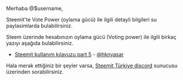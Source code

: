 Merhaba @$username,

Steemit'te Vote Power (oylama gücü) ile ilgili detayli bilgileri su paylasimlarda bulabilirsiniz.

Steem üzerinde hesabınızın oylama gücü (Voting power) ile ilgili birkaç yazıyı aşağıda bulabilirsiniz.

* [Steemit kullanım kılavuzu part 5](https://steemit.com/tr/@hknyasar/steemit-kullanim-kilavuzu-part-5-steemit-faq-tr) - [@hknyasar](http://steemit.com/@hknyasar)

Hala merak ettiğiniz bir şeyler varsa, [Steemit Türkiye discord](https://discord.gg/XmtWUHW) sunucusu üzerinden sorabilirsiniz.